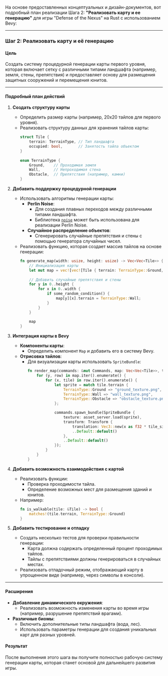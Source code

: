 На основе предоставленных концептуальных и дизайн-документов, вот подробный план реализации Шага 2: **"Реализовать карту и ее генерацию"** для игры "Defense of the Nexus" на Rust с использованием Bevy:

---

### **Шаг 2: Реализовать карту и её генерацию**

#### **Цель**
Создать систему процедурной генерации карты первого уровня, которая включает сетку с различными типами ландшафта (например, земля, стены, препятствия) и предоставляет основу для размещения защитных сооружений и перемещения юнитов.

---

#### **Подробный план действий**

1. **Создать структуру карты**
    - Определить размер карты (например, 20x20 тайлов для первого уровня).
    - Реализовать структуру данных для хранения тайлов карты:
      ```rust
      struct Tile {
          terrain: TerrainType, // Тип ландшафта
          occupied: bool,       // Занятость тайла объектом
      }
 
      enum TerrainType {
          Ground,    // Проходимая земля
          Wall,      // Непроходимая стена
          Obstacle,  // Препятствия (например, камни)
      }
      ```

2. **Добавить поддержку процедурной генерации**
    - Использовать алгоритмы генерации карты:
        - **Perlin Noise**:
            - Для создания плавных переходов между различными типами ландшафта.
            - Библиотека [`noise`](https://crates.io/crates/noise) может быть использована для реализации Perlin Noise.
        - **Случайное распределение объектов**:
            - Сгенерировать случайные препятствия и стены с помощью генератора случайных чисел.
    - Реализовать функцию, которая создает массив тайлов на основе генерации:
      ```rust
      fn generate_map(width: usize, height: usize) -> Vec<Vec<Tile>> {
          // Инициализация карты
          let mut map = vec![vec![Tile { terrain: TerrainType::Ground, occupied: false }; width]; height];
 
          // Добавить случайные препятствия и стены
          for y in 0..height {
              for x in 0..width {
                  if some_random_condition() {
                      map[y][x].terrain = TerrainType::Wall;
                  }
              }
          }
 
          map
      }
      ```

3. **Интеграция карты в Bevy**
    - **Компоненты карты**:
        - Определить компонент `Map` и добавить его в систему Bevy.
    - **Отрисовка тайлов**:
        - Для визуализации карты использовать `SpriteBundle`:
          ```rust
          fn render_map(commands: &mut Commands, map: Vec<Vec<Tile>>, tile_size: f32) {
              for (y, row) in map.iter().enumerate() {
                  for (x, tile) in row.iter().enumerate() {
                      let sprite = match tile.terrain {
                          TerrainType::Ground => "ground_texture.png",
                          TerrainType::Wall => "wall_texture.png",
                          TerrainType::Obstacle => "obstacle_texture.png",
                      };
   
                      commands.spawn_bundle(SpriteBundle {
                          texture: asset_server.load(sprite),
                          transform: Transform {
                              translation: Vec3::new(x as f32 * tile_size, y as f32 * tile_size, 0.0),
                              ..Default::default()
                          },
                          ..Default::default()
                      });
                  }
              }
          }
          ```

4. **Добавить возможность взаимодействия с картой**
    - Реализовать функции:
        - Проверка проходимости тайла.
        - Определение возможных мест для размещения зданий и юнитов.
    - Например:
      ```rust
      fn is_walkable(tile: &Tile) -> bool {
          matches!(tile.terrain, TerrainType::Ground)
      }
      ```

5. **Добавить тестирование и отладку**
    - Создать несколько тестов для проверки правильности генерации:
        - Карта должна содержать определенный процент проходимых тайлов.
        - Тайлы с препятствиями должны генерироваться в случайных местах.
    - Реализовать отладочный режим, отображающий карту в упрощенном виде (например, через символы в консоли).

---

#### **Расширения**
- **Добавление динамического окружения**:
    - Реализовать возможность изменения карты во время игры (например, разрушение препятствий врагами).
- **Различные биомы**:
    - Включить дополнительные типы ландшафта (вода, лес).
    - Использовать параметры генерации для создания уникальных карт для разных уровней.

#### **Результат**
После выполнения этого шага вы получите полностью рабочую систему генерации карты, которая станет основой для дальнейшего развития игры.